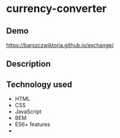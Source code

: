 # currency-converter

## Demo
 https://barszczwiktoria.github.io/exchange/
 
## Description

## Technology used
- HTML
- CSS
- JavaScript
- BEM
- ES6+ features
- 
